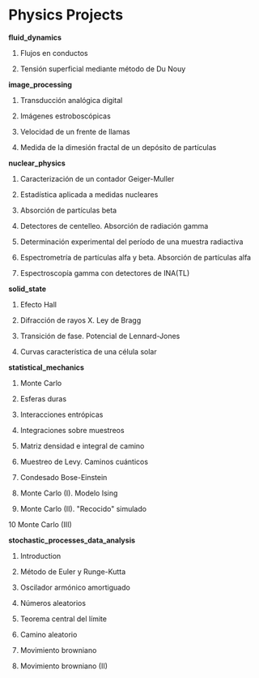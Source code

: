 # Physics Projects

**fluid_dynamics**

1. Flujos en conductos

2. Tensión superficial mediante método de Du Nouy

**image_processing**

1. Transducción analógica digital

2. Imágenes estroboscópicas

3. Velocidad de un frente de llamas

4. Medida de la dimesión fractal de un depósito de partículas

**nuclear_physics**

1. Caracterización de un contador Geiger-Muller

2. Estadística aplicada a medidas nucleares

3. Absorción de partículas beta

4. Detectores de centelleo. Absorción de radiación gamma

5. Determinación experimental del período de una muestra radiactiva

6. Espectrometría de partículas alfa y beta. Absorción de partículas alfa

7. Espectroscopía gamma con detectores de INA(TL)

**solid_state**

1. Efecto Hall

2. Difracción de rayos X. Ley de Bragg

3. Transición de fase. Potencial de Lennard-Jones

4. Curvas característica de una célula solar

**statistical_mechanics**

1. Monte Carlo

2. Esferas duras

3. Interacciones entrópicas

4. Integraciones sobre muestreos

5. Matriz densidad e integral de camino

6. Muestreo de Levy. Caminos cuánticos

7. Condesado Bose-Einstein

8. Monte Carlo (I). Modelo Ising

9. Monte Carlo (II). "Recocido" simulado

10 Monte Carlo (III)

**stochastic_processes_data_analysis**

1. Introduction

2. Método de Euler y Runge-Kutta

3. Oscilador armónico amortiguado

4. Números aleatorios

5. Teorema central del límite

6. Camino aleatorio

7. Movimiento browniano

8. Movimiento browniano (II)